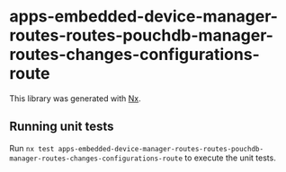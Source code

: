 # apps-embedded-device-manager-routes-routes-pouchdb-manager-routes-changes-configurations-route

This library was generated with [Nx](https://nx.dev).

## Running unit tests

Run `nx test apps-embedded-device-manager-routes-routes-pouchdb-manager-routes-changes-configurations-route` to execute the unit tests.
